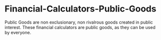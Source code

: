 # Financial-Calculators-Public-Goods
Public Goods are non exclusionary, non rivalrous goods created in public interest. These financial calculators are public goods, as they can be used by everyone.
